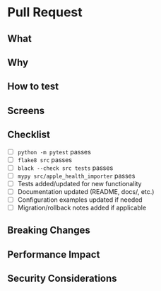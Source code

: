 # Pull Request

## What
<!-- Brief description of changes -->

## Why
<!-- Reason for changes / user impact -->

## How to test
<!-- Commands / steps to test the changes -->

## Screens
<!-- Before/after screenshots if UI changes -->

## Checklist
- [ ] `python -m pytest` passes
- [ ] `flake8 src` passes  
- [ ] `black --check src tests` passes
- [ ] `mypy src/apple_health_importer` passes
- [ ] Tests added/updated for new functionality
- [ ] Documentation updated (README, docs/, etc.)
- [ ] Configuration examples updated if needed
- [ ] Migration/rollback notes added if applicable

## Breaking Changes
<!-- List any breaking changes and migration steps -->

## Performance Impact
<!-- Any performance considerations -->

## Security Considerations  
<!-- Any security implications -->